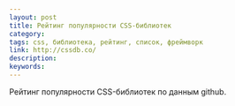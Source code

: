 ```yaml
---
layout: post
title: Рейтинг популярности CSS-библиотек
category:
tags: css, библиотека, рейтинг, список, фреймворк
link: http://cssdb.co/
description:
keywords:
---
```


<p>Рейтинг популярности CSS-библиотек по данным github.</p>
